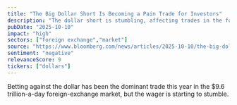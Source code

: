 ```yaml
---
title: "The Big Dollar Short Is Becoming a Pain Trade for Investors"
description: "The dollar short is stumbling, affecting trades in the forex market."
pubDate: "2025-10-10"
impact: "high"
sectors: ["foreign exchange","market"]
source: "https://www.bloomberg.com/news/articles/2025-10-10/the-big-dollar-short-is-turning-into-a-pain-trade-for-investors"
sentiment: "negative"
relevanceScore: 9
tickers: ["dollars"]
---
```


Betting against the dollar has been the dominant trade this year in the $9.6 trillion-a-day foreign-exchange market, but the wager is starting to stumble.
